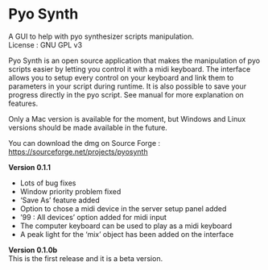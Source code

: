 # Pyo Synth
A GUI to help with pyo synthesizer scripts manipulation.</br>
License : GNU GPL v3

Pyo Synth is an open source application that makes the manipulation of pyo scripts easier by letting you control it with a midi keyboard. The interface allows you to setup every control on your keyboard and link them to parameters in your script during runtime. It is also possible to save your progress directly in the pyo script. See manual for more explanation on features.

Only a Mac version is available for the moment, but Windows and Linux versions should be made available in the future.

You can download the dmg on Source Forge : https://sourceforge.net/projects/pyosynth

<b>Version 0.1.1</b></br>
- Lots of bug fixes
- Window priority problem fixed
- ‘Save As’ feature added
- Option to chose a midi device in the server setup panel added
- ’99 : All devices’ option added for midi input
- The computer keyboard can be used to play as a midi keyboard
- A peak light for the ‘mix’ object has been added on the interface

<b>Version 0.1.0b</b></br>
This is the first release and it is a beta version.
